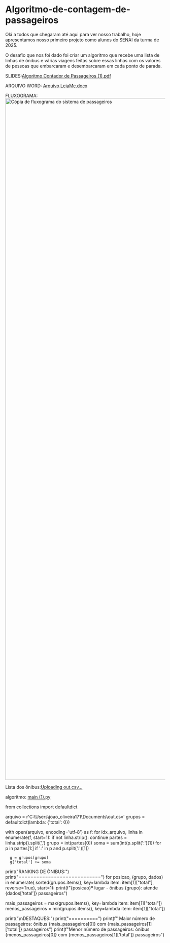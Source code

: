 # Algoritmo-de-contagem-de-passageiros
Olá a todos que chegaram até aqui para ver nosso trabalho, hoje apresentamos nosso primeiro projeto como alunos do SENAI da turma de 2025.

O desafio que nos foi dado foi criar um algoritmo que recebe uma lista de linhas de ônibus e várias viagens feitas sobre essas linhas com os valores de pessoas que embarcaram e desembarcaram em cada ponto de parada.

SLIDES:[Algoritmo Contador de Passageiros (1).pdf](https://github.com/user-attachments/files/21927300/Algoritmo.Contador.de.Passageiros.1.pdf)


ARQUIVO WORD:
[Arquivo LeiaMe.docx](https://github.com/user-attachments/files/21927251/Arquivo.LeiaMe.docx)

FLUXOGRAMA:
<img width="3240" height="2137" alt="Cópia de fluxograma do sistema de passageiros" src="https://github.com/user-attachments/assets/ee81b0c8-03bf-4072-9ca4-6fd7545d71a9" />


Lista dos ônibus:[Uploading out.csv…]()

algoritmo:
[main (1).py](https://github.com/user-attachments/files/21927260/main.1.py)
    
from collections import defaultdict

arquivo = r'C:\Users\joao_oliveira171\Documents\out.csv'
grupos = defaultdict(lambda: {'total': 0})


with open(arquivo, encoding='utf-8') as f:
    for idx_arquivo, linha in enumerate(f, start=1):
        if not linha.strip():
            continue
        partes = linha.strip().split(',')
        grupo = int(partes[0])
        soma = sum(int(p.split(':')[1]) for p in partes[1:] if ':' in p and  p.split(':')[1])

      g = grupos[grupo]
      g['total'] += soma
        
print("RANKING DE ÔNIBUS:")
print("============================")
for posicao, (grupo, dados) in enumerate(
        sorted(grupos.items(), key=lambda item: item[1]["total"], reverse=True), start=1):
    print(f"{posicao}º lugar - ônibus {grupo}: atende {dados['total']} passageiros")

mais_passageiros = max(grupos.items(), key=lambda item: item[1]["total"])
menos_passageiros = min(grupos.items(), key=lambda item: item[1]["total"])

print("\nDESTAQUES:")
print("==========")
print(f" Maior número de passageiros: ônibus {mais_passageiros[0]} com {mais_passageiros[1]['total']} passageiros")
print(f"Menor número de passageiros:  ônibus {menos_passageiros[0]} com {menos_passageiros[1]['total']} passageiros")
